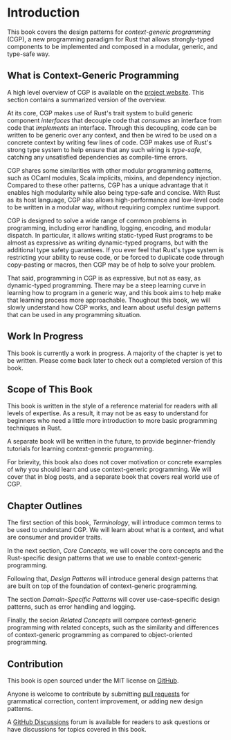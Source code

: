# Introduction

This book covers the design patterns for _context-generic programming_ (CGP),
a new programming paradigm for Rust that allows strongly-typed components
to be implemented and composed in a modular, generic, and type-safe way.

## What is Context-Generic Programming

A high level overview of CGP is available on the [project website](https://www.contextgeneric.dev/).
This section contains a summarized version of the overview.

At its core, CGP makes use of Rust's trait system to build generic
component _interfaces_ that decouple code that _consumes_ an interface
from code that _implements_ an interface.
Through this decoupling, code can be written to be generic over any context,
and then be wired to be used on a concrete context by writing few lines of code.
CGP makes use of Rust's strong type system to help ensure that any such
wiring is _type-safe_, catching any unsatisfied dependencies as compile-time errors.

CGP shares some similarities with other modular programming patterns, such as
OCaml modules, Scala implicits, mixins, and dependency injection. Compared to
these other patterns, CGP has a unique advantage that it enables high modularity
while also being type-safe and concise. With Rust as its host language, CGP
also allows high-performance and low-level code to be written in a modular
way, without requiring complex runtime support.

CGP is designed to solve a wide range of common problems in programming,
including error handling, logging, encoding, and modular dispatch.
In particular, it allows writing static-typed Rust programs to be almost
as expressive as writing dynamic-typed programs, but with the additional
type safety guarantees.
If you ever feel that Rust's type system is restricting your ability to reuse
code, or be forced to duplicate code through copy-pasting or macros, then
CGP may be of help to solve your problem.

That said, programming in CGP is as expressive, but not as easy,
as dynamic-typed programming. There may be a steep learning curve
in learning how to program in a generic way, and this book aims to help
make that learning process more approachable.
Thoughout this book, we will slowly understand how CGP works, and learn about
useful design patterns that can be used in any programming situation.

## Work In Progress

This book is currently a work in progress. A majority of the chapter is yet to be written.
Please come back later to check out a completed version of this book.

## Scope of This Book

This book is written in the style of a reference material for readers with all levels of expertise.
As a result, it may not be as easy to understand for beginners who need a little more introduction
to more basic programming techniques in Rust.

A separate book will be written in the future, to provide beginner-friendly tutorials for learning context-generic programming.

For brievity, this book also does not cover motivation or concrete examples of _why_ you should
learn and use context-generic programming. We will cover that in blog posts, and a separate book
that covers real world use of CGP.

## Chapter Outlines

The first section of this book, _Terminology_, will introduce common terms to be used to understand CGP.
We will learn about what is a context, and what are consumer and provider traits.

In the next section, _Core Concepts_, we will cover the core concepts and the Rust-specific
design patterns that we use to enable context-generic programming.

Following that, _Design Patterns_ will introduce general design patterns that are built on top of the
foundation of context-generic programming.

The section _Domain-Specific Patterns_ will cover use-case-specific design patterns, such as error handling and logging.

Finally, the secion _Related Concepts_ will compare context-generic programming with related concepts,
such as the similarity and differences of context-generic programming as compared to object-oriented programming.

## Contribution

This book is open sourced under the MIT license on [GitHub](https://github.com/contextgeneric/cgp-patterns).

Anyone is welcome to contribute by submitting [pull requests](https://github.com/contextgeneric/cgp-patterns/pulls)
for grammatical correction, content improvement, or adding new design patterns.

A [GitHub Discussions](https://github.com/contextgeneric/cgp-patterns/discussions) forum is available for readers
to ask questions or have discussions for topics covered in this book.